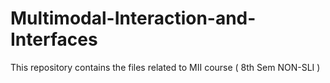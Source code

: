 # Multimodal-Interaction-and-Interfaces
This repository contains the files related to MII course ( 8th Sem NON-SLI )
